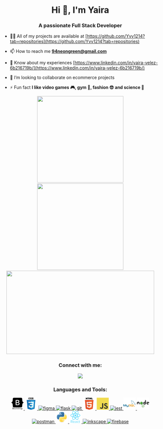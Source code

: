 <div>
<!--             <img src="https://github.com/Yvv1214/Yvv1214/assets/39809411/187480bf-9125-44a9-9c15-b08ec1277203" height="100"/> -->
            <h1 align="center">Hi 👋, I'm Yaira</h1>
</div>

<h3 align="center">A passionate Full Stack Developer</h3>


- 👨‍💻 All of my projects are available at [https://github.com/Yvv1214?tab=repositories](https://github.com/Yvv1214?tab=repositories)

- 📫 How to reach me **94neongreen@gmail.com**

- 📄 Know about my experiences [https://www.linkedin.com/in/yaira-velez-6b216719b/](https://www.linkedin.com/in/yaira-velez-6b216719b/)

- 👯 I’m looking to collaborate on ecommerce projects

- ⚡ Fun fact **I like video games &#127918;, gym &#x1F4AA;, fashion &#128526; and science &#128300;**

<div align="middle">
            <img src="https://media.giphy.com/media/KDQ25pahVfwGRvvT9X/giphy.gif" width="280" height="280"/>
            <img src="https://media.giphy.com/media/KD8XdwyGX863uRMpci/giphy.gif" width="280" height="280"/>
            <img src="https://media.giphy.com/media/iwnkdnExj1i92/giphy.gif" width="480" height="270"/>
<div/>

<h3 align="middle">Connect with me:</h3>
<p>
            <a href="https://www.linkedin.com/in/yaira-velez-6b216719b/">
            <img src="https://cdn.jsdelivr.net/gh/devicons/devicon/icons/linkedin/linkedin-original.svg" width="40 height="40" />
            </a>
</p>
<p align="left">
</p>

<h3 align="middle">Languages and Tools:</h3>
<p align="middle">
            <a href="https://getbootstrap.com" target="_blank" rel="noreferrer"> <img src="https://raw.githubusercontent.com/devicons/devicon/master/icons/bootstrap/bootstrap-plain-wordmark.svg" alt="bootstrap" width="40" height="40"/> </a> <a href="https://www.w3schools.com/css/" target="_blank" rel="noreferrer"> <img src="https://raw.githubusercontent.com/devicons/devicon/master/icons/css3/css3-original-wordmark.svg" alt="css3" width="40" height="40"/> </a> <a href="https://www.figma.com/" target="_blank" rel="noreferrer"> <img src="https://www.vectorlogo.zone/logos/figma/figma-icon.svg" alt="figma" width="40" height="40"/> </a> <a href="https://flask.palletsprojects.com/" target="_blank" rel="noreferrer"> <img src="https://www.vectorlogo.zone/logos/pocoo_flask/pocoo_flask-icon.svg" alt="flask" width="40" height="40"/> </a> <a href="https://git-scm.com/" target="_blank" rel="noreferrer"> <img src="https://www.vectorlogo.zone/logos/git-scm/git-scm-icon.svg" alt="git" width="40" height="40"/> </a> <a href="https://www.w3.org/html/" target="_blank" rel="noreferrer"> <img src="https://raw.githubusercontent.com/devicons/devicon/master/icons/html5/html5-original-wordmark.svg" alt="html5" width="40" height="40"/> </a> <a href="https://developer.mozilla.org/en-US/docs/Web/JavaScript" target="_blank" rel="noreferrer"> <img src="https://raw.githubusercontent.com/devicons/devicon/master/icons/javascript/javascript-original.svg" alt="javascript" width="40" height="40"/> </a> <a href="https://jestjs.io" target="_blank" rel="noreferrer"> <img src="https://www.vectorlogo.zone/logos/jestjsio/jestjsio-icon.svg" alt="jest" width="40" height="40"/> </a> <a href="https://www.mysql.com/" target="_blank" rel="noreferrer"> <img src="https://raw.githubusercontent.com/devicons/devicon/master/icons/mysql/mysql-original-wordmark.svg" alt="mysql" width="40" height="40"/> </a> <a href="https://nodejs.org" target="_blank" rel="noreferrer"> <img src="https://raw.githubusercontent.com/devicons/devicon/master/icons/nodejs/nodejs-original-wordmark.svg" alt="nodejs" width="40" height="40"/> </a> <a href="https://postman.com" target="_blank" rel="noreferrer"> <img src="https://www.vectorlogo.zone/logos/getpostman/getpostman-icon.svg" alt="postman" width="40" height="40"/> </a> <a href="https://www.python.org" target="_blank" rel="noreferrer"> <img src="https://raw.githubusercontent.com/devicons/devicon/master/icons/python/python-original.svg" alt="python" width="40" height="40"/> </a> <a href="https://reactjs.org/" target="_blank" rel="noreferrer"> <img src="https://raw.githubusercontent.com/devicons/devicon/master/icons/react/react-original-wordmark.svg" alt="react" width="40" height="40"/> </a> <a href="https://inkscape.org/"><img src="https://cdn.jsdelivr.net/gh/devicons/devicon/icons/inkscape/inkscape-original-wordmark.svg" alt="inkscape" width="40" height="40" /><a href="https://firebase.google.com/" target="_blank" rel="noreferrer"> <img src="https://www.vectorlogo.zone/logos/firebase/firebase-icon.svg" alt="firebase" width="40" height="40"/> </a> 
</p>
